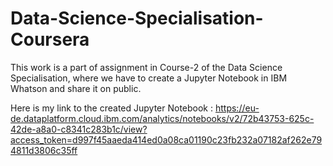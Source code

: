 # Data-Science-Specialisation-Coursera

This work is a part of assignment in Course-2 of the Data Science Specialisation, where we have to create a Jupyter Notebook in IBM Whatson and share it on public.

Here is my link to the created Jupyter Notebook :
https://eu-de.dataplatform.cloud.ibm.com/analytics/notebooks/v2/72b43753-625c-42de-a8a0-c8341c283b1c/view?access_token=d997f45aaeda414ed0a08ca01190c23fb232a07182af262e794811d3806c35ff

